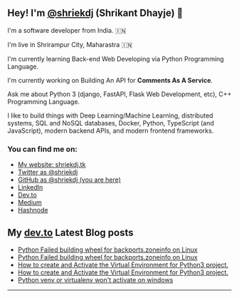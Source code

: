 ## Hey! I'm [@shriekdj](https://twitter.com/shriekdj) (Shrikant Dhayje) 👋

I'm a software developer from India. :india:

I'm live in Shrirampur City, Maharastra :india:

I'm currently learning Back-end Web Developing via Python Programming Language.

I'm currently working on Building An API for **Comments As A Service**.

Ask me about Python 3 (django, FastAPI, Flask Web Development, etc), C++ Programming Language.

I like to build things with Deep Learning/Machine Learning, distributed systems, SQL and NoSQL databases, Docker, Python, TypeScript (and JavaScript), modern backend APIs, and modern frontend frameworks.

### You can find me on:

* [My website: shriekdj.tk](https://shriekdj.tk/)
* [Twitter as @shriekdj](https://twitter.com/shriekdj)
* [GitHub as @shriekdj (you are here)](https://github.com/shriekdj)
* [LinkedIn](https://www.linkedin.com/in/shriekdj/)
* [Dev.to](https://dev.to/shriekdj)
* [Medium](https://shriekdj.medium.com/)
* [Hashnode](https://shriekdj.hashnode.dev)


<!--
**shriekdj/shriekdj** is a ✨ _special_ ✨ repository because its `README.md` (this file) appears on your GitHub profile.

Here are some ideas to get you started:

- 🔭 I’m currently working on ...
- 🌱 I’m currently learning ...
- 👯 I’m looking to collaborate on ...
- 🤔 I’m looking for help with ...
- 💬 Ask me about ...
- 📫 How to reach me: ...
- 😄 Pronouns: ...
- ⚡ Fun fact: ...
-->

## My [dev.to](https://dev.to/shriekdj) Latest Blog posts
<!-- BLOG-POST-LIST:START -->
- [Python Failed building wheel for backports.zoneinfo on Linux](https://dev.to/shriekdj/python-failed-building-wheel-for-backportszoneinfo-on-linux-2mo8)
- [Python Failed building wheel for backports.zoneinfo on Linux](https://shriekdj.tk/python-failed-building-wheel-for-backportszoneinfo-on-linux)
- [How to create and Activate the Virtual Environment for Python3 project.](https://dev.to/shriekdj/how-to-create-and-activate-the-virtual-environment-for-python3-project-3g4l)
- [How to create and Activate the Virtual Environment for Python3 project.](https://shriekdj.tk/how-to-create-and-activate-the-virtual-environment-for-python3-project)
- [Python venv or virtualenv won&#39;t activate on windows](https://dev.to/shriekdj/python-venv-or-virtualenv-wont-activate-on-windows-3e2)
<!-- BLOG-POST-LIST:END -->
---
